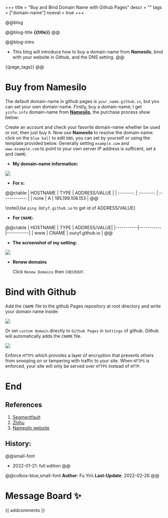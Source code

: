 +++
title = "Buy and Bind Domain Name with Github Pages"
descr = ""
tags = ["domain-name"]
noeval = true
+++


<!-- ####################################
          [1]. Abstract
#################################### -->

@@blog
<!-- a.blog title -->
@@blog-title 
**{{title}}** 
@@
<!-- b.blog intro -->
@@blog-intro
- This blog will introduce how to buy a domain-name from **Namesilo**, bind with your website in Github, and the DNS setting.
@@
<!-- c.blog tag -->
{{page_tags}}
@@

<!-- d.toc -->
<!-- \toc -->

<!-- ####################################
          [2]. Content
#################################### -->

# Buy from Namesilo
The default domain-name in github pages is `your_name.github.io`, but you can set your own domain-name. Firstly, buy a domain-name; I get `yinfu.info` domain-name from [**Namesilo**](https://www.namesilo.com/), the purchase process show below:

Create an account and check your favorite domain-name whether be used or not, then just buy it. Now use **Namesilo** to resolve the domain-name: click on the `blue ball` to edit `DNS`; you can set by yourself or using the template provided below. Generally setting `example.com` and `www.example.com` to point to your own server IP address is sufficent, set `A` and `CNAME`:


- **My domain-name information:**

![](/assets/blog-data/fig/2022-02-21-2.jpg)

- **For `A`:**

@@ctable
| HOSTNAME  | TYPE      | ADDRESS/VALUE |
| :-------: | :-------: | :-----------: |
| none      | A         | 185.199.108.153 |
@@

\note{Use `ping OUCyf.github.io` to get id of ADDRESS/VALUE}

- **For `CNAME`:**

@@ctable
| HOSTNAME | TYPE | ADDRESS/VALUE|
|-----------|-----------|-----------|
| www | CNAME | oucyf.github.io |
@@

- **The screenshot of my setting:**

![](/assets/blog-data/fig/2022-02-21-1.jpg)


- **Renew domains**

    Click `Renew Domains` then `CHECKOUT`.




# Bind with Github

Add the `CNAME` file to the github Pages repository at root directory and write your domain name inside:

![](/assets/blog-data/fig/2022-02-21-3.jpg)


Or set `custom domain` directly to `Github Pages` in `Settings` of github. Github will automatically adds the `CNAME` file.


![](/assets/blog-data/fig/2022-02-21-4.jpg)

Enforce `HTTPS` which provides a layer of encryption that prevents others from snooping on or tampering with traffic to your site. When `HTTPS` is enforced, your site will only be served over `HTTPS` instead of `HTTP`.


# End

## References
1. [Segmentfault](https://segmentfault.com/a/1190000011203711)
1. [Zhihu](https://www.zhihu.com/question/31377141)
1. [Namesilo website](https://www.namesilo.com/)


## History:
@@small-font
- 2022-01-21: full edition
@@

@@colbox-blue,small-font
**Author**: Fu Yin\\
**Last-Update**: 2022-02-26
@@

# Message Board ✨
{{ addcomments }}